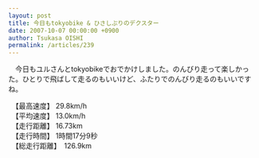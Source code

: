 ```yaml
---
layout: post
title: 今日もtokyobike & ひさしぶりのデクスター
date: 2007-10-07 00:00:00 +0900
author: Tsukasa OISHI
permalink: /articles/239
---
```



　今日もユルさんとtokyobikeでおでかけしました。のんびり走って楽しかった。ひとりで飛ばして走るのもいいけど、ふたりでのんびり走るのもいいですね。  

　【最高速度】 29.8km/h  
　【平均速度】 13.0km/h  
　【走行距離】 16.73km  
　【走行時間】 1時間17分9秒  
　【総走行距離】　126.9km  

